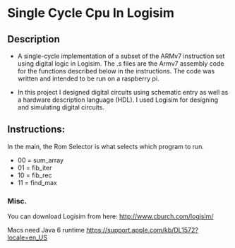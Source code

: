 # Single Cycle Cpu In Logisim

## Description
- A single-cycle implementation of a subset of the ARMv7 instruction set using digital logic in Logisim.
The .s files are the Armv7 assembly code for the functions described below in the instructions. The code was written and intended to be 
run on a raspberry pi. 

- In this project I designed digital circuits using schematic entry as well as a hardware description language (HDL). I used Logisim for designing and simulating digital circuits.

## Instructions:
In the main, the Rom Selector is what selects which program to run. 
- 00 = sum_array
- 01 = fib_iter
- 10 = fib_rec
- 11 = find_max

### Misc.
You can download Logisim from here: http://www.cburch.com/logisim/

Macs need Java 6 runtime https://support.apple.com/kb/DL1572?locale=en_US


